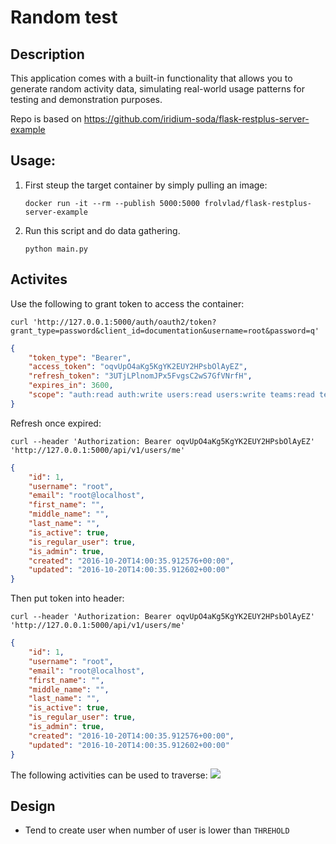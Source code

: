 # Random test
## Description
This application comes with a built-in functionality that allows you to generate random activity data, simulating real-world usage patterns for testing and demonstration purposes.

Repo is based on https://github.com/iridium-soda/flask-restplus-server-example
## Usage:
1. First steup the target container by simply pulling an image:
    ```shell
    docker run -it --rm --publish 5000:5000 frolvlad/flask-restplus-server-example
    ```
2. Run this script and do data gathering.
    ```shell
    python main.py
    ```
## Activites

Use the following to grant token to access the container:
```
curl 'http://127.0.0.1:5000/auth/oauth2/token?grant_type=password&client_id=documentation&username=root&password=q'
```
```json
{
    "token_type": "Bearer",
    "access_token": "oqvUpO4aKg5KgYK2EUY2HPsbOlAyEZ",
    "refresh_token": "3UTjLPlnomJPx5FvgsC2wS7GfVNrfH",
    "expires_in": 3600,
    "scope": "auth:read auth:write users:read users:write teams:read teams:write"
}
```

Refresh once expired:
```shell
curl --header 'Authorization: Bearer oqvUpO4aKg5KgYK2EUY2HPsbOlAyEZ' 'http://127.0.0.1:5000/api/v1/users/me'
```
```json
{
    "id": 1,
    "username": "root",
    "email": "root@localhost",
    "first_name": "",
    "middle_name": "",
    "last_name": "",
    "is_active": true,
    "is_regular_user": true,
    "is_admin": true,
    "created": "2016-10-20T14:00:35.912576+00:00",
    "updated": "2016-10-20T14:00:35.912602+00:00"
}
```

Then put token into header:
```shell
curl --header 'Authorization: Bearer oqvUpO4aKg5KgYK2EUY2HPsbOlAyEZ' 'http://127.0.0.1:5000/api/v1/users/me'
```
```json
{
    "id": 1,
    "username": "root",
    "email": "root@localhost",
    "first_name": "",
    "middle_name": "",
    "last_name": "",
    "is_active": true,
    "is_regular_user": true,
    "is_admin": true,
    "created": "2016-10-20T14:00:35.912576+00:00",
    "updated": "2016-10-20T14:00:35.912602+00:00"
}
```

The following activities can be used to traverse:
![](https://raw.githubusercontent.com/frol/flask-restplus-server-example/master/docs/static/Flask_RESTplus_Example_API.png)

## Design
- Tend to create user when number of user is lower than `THREHOLD`